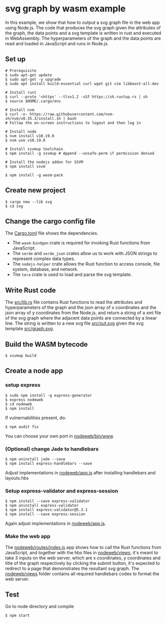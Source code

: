 # svg graph by wasm example

In this example, we show that how to output a svg graph file in the web app using Node.js. The code that produces the 
svg graph given the attributes of the graph, the data points and a svg template is written in rust and 
executed in WebAssembly. The hyperparameters of the graph and the data points are read and loaded in 
JavaScript and runs in Node.js. 

## Set up

```
# Prerequisite
$ sudo apt-get update
$ sudo apt-get -y upgrade
$ sudo apt install build-essential curl wget git vim libboost-all-dev

# Install rust
$ curl --proto '=https' --tlsv1.2 -sSf https://sh.rustup.rs | sh
$ source $HOME/.cargo/env

# Install nvm
$ curl -o- https://raw.githubusercontent.com/nvm-sh/nvm/v0.35.3/install.sh | bash
# Follow the on-screen instructions to logout and then log in

# Install node
$ nvm install v10.19.0
$ nvm use v10.19.0

# Install ssvmup toolchain
$ npm install -g ssvmup # Append --unsafe-perm if permission denied

# Install the nodejs addon for SSVM
$ npm install ssvm

$ npm install -g wasm-pack
```

## Create new project

```
$ cargo new --lib svg
$ cd svg
```

## Change the cargo config file

The [Cargo.toml](Cargo.toml) file shows the dependencies.

* The `wasm-bindgen` crate is required for invoking Rust functions from JavaScript. 
* The `serde` and `serde_json` crates allow us to work with JSON strings to represent complex data types. 
* The `nodejs-helper` crate allows the Rust function to access console, file system, database, and network.
* The `tera` crate is used to load and parse the svg template.

## Write Rust code

The [src/lib.rs](src/lib.rs) file contains Rust functions to read the attributes and hyperparameters of the graph and the json array of x coordinates and the json array of y coordinates from the Node.js, and return a string of a xml file of the svg graph where the adjacent data points are connected by a linear line. The string is written to a new svg file [src/out.svg](src/out.svg) given the svg template [src/graph.svg](src/graph.svg).

## Build the WASM bytecode

```
$ ssvmup build
```

## Create a node app

### setup express
```
$ sudo npm install -g express-generator
$ express nodeweb
$ cd nodeweb
$ npm install
```

If vulnernabilities present, do:
```
$ npm audit fix
```
You can choose your own port in [nodeweb/bin/www](nodeweb/bin/www).

### (Optional) change Jade to handlebars
```
$ npm uninstall jade --save
$ npm install express-handlebars --save
```
Adjust implementations in [nodeweb/app.js](nodeweb/app.js) after installing handlebars and layouts.hbs

### Setup express-validator and express-session

```
$ npm install --save express-validator
$ npm uninstall express-validator
$ npm install express-validator@5.3.1
$ npm install --save express-session
```
Again adjust implementations in [nodeweb/app.js](nodeweb/app.js).

### Make the web app

The [nodeweb/routes/index.js](nodeweb/routes/index.js) app shows how to call the Rust functions from JavaScript, and together with the hbs files in [nodeweb/views](nodeweb/views), it's meant to take 3 inputs on the web server, which are x coordinates, y coordinates and title of the graph respectively by clicking the submit button, it's expected to redirect to a page that demonstrates the resultant svg graph. The [nodeweb/views](nodeweb/views) folder contains all required handlebars codes to format the web server.


## Test

Go to node directory and compile
```
$ npm start
```


